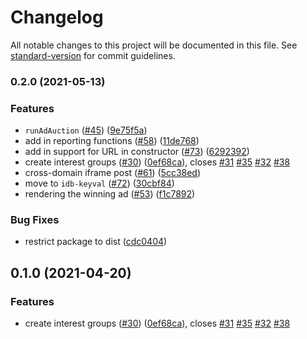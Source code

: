 # Changelog

All notable changes to this project will be documented in this file. See [standard-version](https://github.com/conventional-changelog/standard-version) for commit guidelines.

### 0.2.0 (2021-05-13)


### Features

* `runAdAuction` ([#45](https://github.com/MagniteEngineering/fledge.polyfill/issues/45)) ([9e75f5a](https://github.com/MagniteEngineering/fledge.polyfill/commit/9e75f5a9b55df6e2d031fd8e747206ce821569bc))
* add in reporting functions ([#58](https://github.com/MagniteEngineering/fledge.polyfill/issues/58)) ([11de768](https://github.com/MagniteEngineering/fledge.polyfill/commit/11de76852aa11e06f5e8ea82d8b70858ad74b817))
* add in support for URL in constructor ([#73](https://github.com/MagniteEngineering/fledge.polyfill/issues/73)) ([6292392](https://github.com/MagniteEngineering/fledge.polyfill/commit/6292392eacc55fcab03253a15fb64d5bc238af29))
* create interest groups ([#30](https://github.com/MagniteEngineering/fledge.polyfill/issues/30)) ([0ef68ca](https://github.com/MagniteEngineering/fledge.polyfill/commit/0ef68ca9432394365e1d81a91f491c21f6ccb2c3)), closes [#31](https://github.com/MagniteEngineering/fledge.polyfill/issues/31) [#35](https://github.com/MagniteEngineering/fledge.polyfill/issues/35) [#32](https://github.com/MagniteEngineering/fledge.polyfill/issues/32) [#38](https://github.com/MagniteEngineering/fledge.polyfill/issues/38)
* cross-domain iframe post ([#61](https://github.com/MagniteEngineering/fledge.polyfill/issues/61)) ([5cc38ed](https://github.com/MagniteEngineering/fledge.polyfill/commit/5cc38ed5ab2c4910a6577d06d3df84ce58ce6ad5))
* move to `idb-keyval` ([#72](https://github.com/MagniteEngineering/fledge.polyfill/issues/72)) ([30cbf84](https://github.com/MagniteEngineering/fledge.polyfill/commit/30cbf84af803950923ba956f55dd00d78dab262f))
* rendering the winning ad ([#53](https://github.com/MagniteEngineering/fledge.polyfill/issues/53)) ([f1c7892](https://github.com/MagniteEngineering/fledge.polyfill/commit/f1c7892bd5ac32f698c63777b3f39b1fc230689a))


### Bug Fixes

* restrict package to dist ([cdc0404](https://github.com/MagniteEngineering/fledge.polyfill/commit/cdc0404b3a3ef7cfb39ad37a8e96a0465507de86))

## 0.1.0 (2021-04-20)


### Features

* create interest groups ([#30](https://github.com/MagniteEngineering/fledge.polyfill/issues/30)) ([0ef68ca](https://github.com/MagniteEngineering/fledge.polyfill/commit/0ef68ca9432394365e1d81a91f491c21f6ccb2c3)), closes [#31](https://github.com/MagniteEngineering/fledge.polyfill/issues/31) [#35](https://github.com/MagniteEngineering/fledge.polyfill/issues/35) [#32](https://github.com/MagniteEngineering/fledge.polyfill/issues/32) [#38](https://github.com/MagniteEngineering/fledge.polyfill/issues/38)
